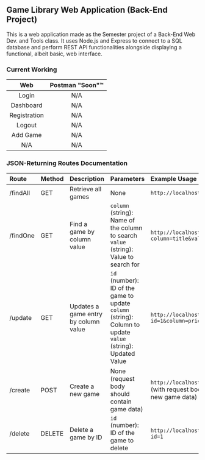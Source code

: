 ## Game Library Web Application (Back-End Project)

This is a web application made as the Semester project of a Back-End Web Dev. and Tools class. It uses Node.js and Express to connect to a SQL database and perform REST API functionalities alongside displaying a functional, albeit basic, web interface.

### Current Working

| Web | Postman "Soon":tm: |
|:--:|:--:|
| Login | N/A |
| Dashboard | N/A |
| Registration | N/A |
| Logout | N/A |
| Add Game | N/A |
| N/A | N/A |

### JSON-Returning Routes Documentation

| Route | Method | Description | Parameters | Example Usage |
|:------|:-------|:------------|:-----------|:--------------|
|/findAll|GET|Retrieve all games|None|`http://localhost:3000/findAll`|
|/findOne|GET|Find a game by column value|`column` (string): Name of the column to search<br />`value` (string): Value to search for|`http://localhost:3000/findOne?column=title&value=Deep`|
|/update|GET|Updates a game entry by column value|`id` (number): ID of the game to update<br>`column` (string): Column to update<br>`value` (string): Updated Value|`http://localhost:3000/update?id=1&column=price&value=19.99`|
|/create|POST|Create a new game|None (request body should contain game data)|`http://localhost:3000/create` (with request body containing new game data)|
|/delete|DELETE|Delete a game by ID|`id` (number): ID of the game to delete|`http://localhost:3000/delete?id=1`|
